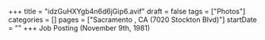 +++
title = "idzGuHXYgb4n6d6jGip6.avif"
draft = false
tags = ["Photos"]
categories = []
pages = ["Sacramento , CA (7020 Stockton Blvd)"]
startDate = ""
+++
Job Posting (November 9th, 1981)
